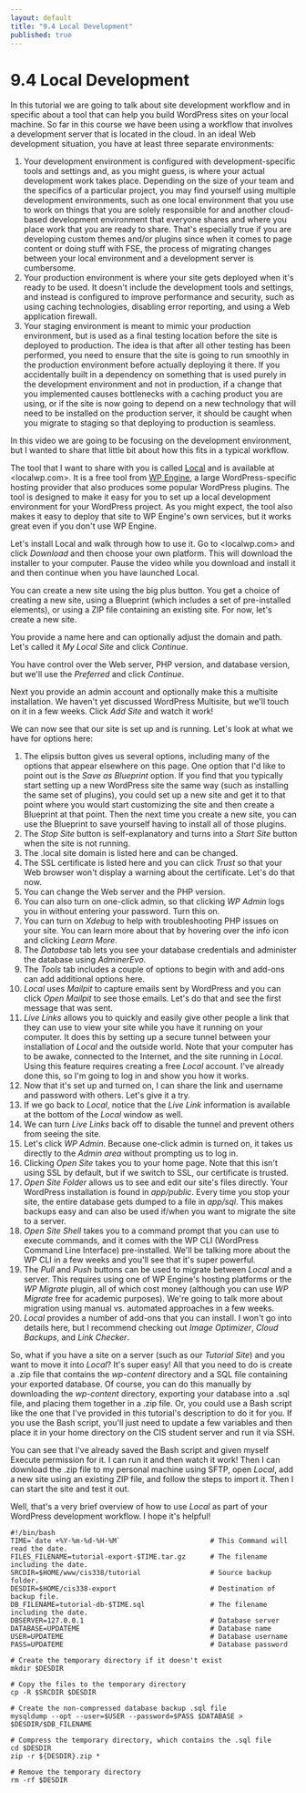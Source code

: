 ```yaml
---
layout: default
title: "9.4 Local Development"
published: true
---
```


# 9.4 Local Development

In this tutorial we are going to talk about site development workflow and in specific about a tool that can help you build WordPress sites on your local machine. So far in this course we have been using a workflow that involves a development server that is located in the cloud. In an ideal Web development situation, you have at least three separate environments:

1. Your development environment is configured with development-specific tools and settings and, as you might guess, is where your actual development work takes place. Depending on the size of your team and the specifics of a particular project, you may find yourself using multiple development environments, such as one local environment that you use to work on things that you are solely responsible for and another cloud-based development environment that everyone shares and where you place work that you are ready to share. That's especially true if you are developing custom themes and/or plugins since when it comes to page content or doing stuff with FSE, the process of migrating changes between your local environment and a development server is cumbersome.
2. Your production environment is where your site gets deployed when it's ready to be used. It doesn't include the development tools and settings, and instead is configured to improve performance and security, such as using caching technologies, disabling error reporting, and using a Web application firewall.
3. Your staging environment is meant to mimic your production environment, but is used as a final testing location before the site is deployed to production. The idea is that after all other testing has been performed, you need to ensure that the site is going to run smoothly in the production environment before actually deploying it there. If you accidentally built in a dependency on something that is used purely in the development environment and not in production, if a change that you implemented causes bottlenecks with a caching product you are using, or if the site is now going to depend on a new technology that will need to be installed on the production server, it should be caught when you migrate to staging so that deploying to production is seamless.

In this video we are going to be focusing on the development environment, but I wanted to share that little bit about how this fits in a typical workflow.

The tool that I want to share with you is called [Local](https://localwp.com/) and is available at <localwp.com>. It is a free tool from [WP Engine](https://wpengine.com/about-us/), a large WordPress-specific hosting provider that also produces some popular WordPress plugins. The tool is designed to make it easy for you to set up a local development environment for your WordPress project. As you might expect, the tool also makes it easy to deploy that site to WP Engine's own services, but it works great even if you don't use WP Engine.

Let's install Local and walk through how to use it. Go to <localwp.com> and click _Download_ and then choose your own platform. This will download the installer to your computer. Pause the video while you download and install it and then continue when you have launched Local.

You can create a new site using the big plus button. You get a choice of creating a new site, using a Blueprint (which includes a set of pre-installed elements), or using a ZIP file containing an existing site. For now, let's create a new site.

You provide a name here and can optionally adjust the domain and path. Let's called it _My Local Site_ and click _Continue_.

You have control over the Web server, PHP version, and database version, but we'll use the _Preferred_ and click _Continue_.

Next you provide an admin account and optionally make this a multisite installation. We haven't yet discussed WordPress Multisite, but we'll touch on it in a few weeks. Click _Add Site_ and watch it work!

We can now see that our site is set up and is running. Let's look at what we have for options here:

1. The elipsis button gives us several options, including many of the options that appear elsewhere on this page. One option that I'd like to point out is the _Save as Blueprint_ option. If you find that you typically start setting up a new WordPress site the same way (such as installing the same set of plugins), you could set up a new site and get it to that point where you would start customizing the site and then create a Blueprint at that point. Then the next time you create a new site, you can use the Blueprint to save yourself having to install all of those plugins.
2. The _Stop Site_ button is self-explanatory and turns into a _Start Site_ button when the site is not running.
3. The .local site domain is listed here and can be changed.
4. The SSL certificate is listed here and you can click _Trust_ so that your Web browser won't display a warning about the certificate. Let's do that now.
5. You can change the Web server and the PHP version.
6. You can also turn on one-click admin, so that clicking _WP Admin_ logs you in without entering your password. Turn this on.
7. You can turn on _Xdebug_ to help with troubleshooting PHP issues on your site. You can learn more about that by hovering over the info icon and clicking _Learn More_.
8. The _Database_ tab lets you see your database credentials and administer the database using _AdminerEvo_.
9. The _Tools_ tab includes a couple of options to begin with and add-ons can add additional options here.
10. _Local_ uses _Mailpit_ to capture emails sent by WordPress and you can click _Open Mailpit_ to see those emails. Let's do that and see the first message that was sent.
11. _Live Links_ allows you to quickly and easily give other people a link that they can use to view your site while you have it running on your computer. It does this by setting up a secure tunnel between your installation of _Local_ and the outside world. Note that your computer has to be awake, connected to the Internet, and the site running in _Local_. Using this feature requires creating a free _Local_ account. I've already done this, so I'm going to log in and show you how it works.
12. Now that it's set up and turned on, I can share the link and username and password with others. Let's give it a try.
13. If we go back to _Local_, notice that the _Live Link_ information is available at the bottom of the _Local_ window as well.
14. We can turn _Live Links_ back off to disable the tunnel and prevent others from seeing the site.
15. Let's click _WP Admin_. Because one-click admin is turned on, it takes us directly to the _Admin area_ without prompting us to log in.
16. Clicking _Open Site_ takes you to your home page. Note that this isn't using SSL by default, but if we switch to SSL, our certificate is trusted.
17. _Open Site Folder_ allows us to see and edit our site's files directly. Your WordPress installation is found in _app/public_. Every time you stop your site, the entire database gets dumped to a file in _app/sql_. This makes backups easy and can also be used if/when you want to migrate the site to a server.
18. _Open Site Shell_ takes you to a command prompt that you can use to execute commands, and it comes with the WP CLI (WordPress Command Line Interface) pre-installed. We'll be talking more about the WP CLI in a few weeks and you'll see that it's super powerful.
19. The _Pull_ and _Push_ buttons can be used to migrate between _Local_ and a server. This requires using one of WP Engine's hosting platforms or the _WP Migrate_ plugin, all of which cost money (although you can use _WP Migrate_ free for academic purposes). We're going to talk more about migration using manual vs. automated approaches in a few weeks.
20. _Local_ provides a number of add-ons that you can install. I won't go into details here, but I recommend checking out _Image Optimizer_, _Cloud Backups_, and _Link Checker_.

So, what if you have a site on a server (such as our _Tutorial Site_) and you want to move it into _Local_? It's super easy! All that you need to do is create a .zip file that contains the _wp-content_ directory and a SQL file containing your exported database. Of course, you can do this manually by downloading the _wp-content_ directory, exporting your database into a .sql file, and placing them together in a .zip file. Or, you could use a Bash script like the one that I've provided in this tutorial's description to do it for you. If you use the Bash script, you'll just need to update a few variables and then place it in your home directory on the CIS student server and run it via SSH.

You can see that I've already saved the Bash script and given myself Execute permission for it. I can run it and then watch it work! Then I can download the .zip file to my personal machine using SFTP, open _Local_, add a new site using an existing ZIP file, and follow the steps to import it. Then I can start the site and test it out.

Well, that's a very brief overview of how to use _Local_ as part of your WordPress development workflow. I hope it's helpful!

```
#!/bin/bash
TIME=`date +%Y-%m-%d-%H-%M`                      # This Command will read the date.
FILES_FILENAME=tutorial-export-$TIME.tar.gz      # The filename including the date.
SRCDIR=$HOME/www/cis338/tutorial                 # Source backup folder.
DESDIR=$HOME/cis338-export                       # Destination of backup file.
DB_FILENAME=tutorial-db-$TIME.sql                # The filename including the date.
DBSERVER=127.0.0.1                               # Database server
DATABASE=UPDATEME                                # Database name
USER=UPDATEME                                    # Database username
PASS=UPDATEME                                    # Database password

# Create the temporary directory if it doesn't exist
mkdir $DESDIR

# Copy the files to the temporary directory
cp -R $SRCDIR $DESDIR

# Create the non-compressed database backup .sql file
mysqldump --opt --user=$USER --password=$PASS $DATABASE > $DESDIR/$DB_FILENAME

# Compress the temporary directory, which contains the .sql file
cd $DESDIR
zip -r ${DESDIR}.zip *

# Remove the temporary directory
rm -rf $DESDIR
```

